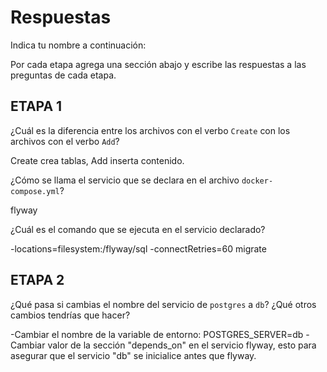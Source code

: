 # Respuestas

Indica tu nombre a continuación: 

Por cada etapa agrega una sección abajo y escribe las respuestas a las preguntas de cada etapa.

## ETAPA 1

¿Cuál es la diferencia entre los archivos con el verbo `Create` con los archivos con el verbo `Add`?

Create crea tablas, Add inserta contenido.

¿Cómo se llama el servicio que se declara en el archivo `docker-compose.yml`?

flyway

¿Cuál es el comando que se ejecuta en el servicio declarado?

-locations=filesystem:/flyway/sql -connectRetries=60 migrate

## ETAPA 2

¿Qué pasa si cambias el nombre del servicio de `postgres` a `db`? ¿Qué otros cambios tendrías que hacer?

-Cambiar el nombre de la variable de entorno: POSTGRES_SERVER=db
-Cambiar valor de la sección "depends_on" en el servicio flyway, esto para asegurar que el servicio "db" se inicialice antes que flyway.
